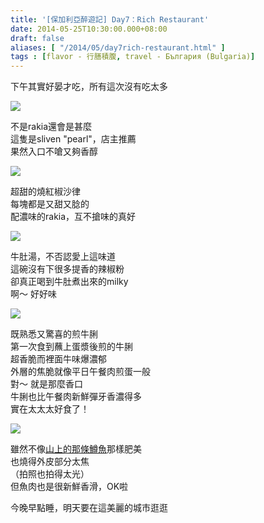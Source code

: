 ```yaml
---
title: '[保加利亞醉遊記] Day7：Rich Restaurant'
date: 2014-05-25T10:30:00.000+08:00
draft: false
aliases: [ "/2014/05/day7rich-restaurant.html" ]
tags : [flavor - 行膳積腹, travel - България (Bulgaria)]
---
```


下午其實好晏才吃，所有這次沒有吃太多  

[![](https://1.bp.blogspot.com/-3mX6hh9-7T8/XDreKi682sI/AAAAAAAAFKY/FvszOwgWVP0ANRPD9o2hsvzz0J0eWFGfwCLcBGAs/s640/14068663248_c792efc364_z.jpg)](https://1.bp.blogspot.com/-3mX6hh9-7T8/XDreKi682sI/AAAAAAAAFKY/FvszOwgWVP0ANRPD9o2hsvzz0J0eWFGfwCLcBGAs/s1600/14068663248_c792efc364_z.jpg)

不是rakia還會是甚麼  
這隻是sliven "pearl"，店主推薦  
果然入口不嗆又夠香醇  

[![](https://4.bp.blogspot.com/-QoHy_lb9mE0/XDrePJZkSwI/AAAAAAAAFKc/mI6mQr3aLiYxaAQjIowBWx2MzObm8FEfgCLcBGAs/s640/14252004671_b87e823485_z.jpg)](https://4.bp.blogspot.com/-QoHy_lb9mE0/XDrePJZkSwI/AAAAAAAAFKc/mI6mQr3aLiYxaAQjIowBWx2MzObm8FEfgCLcBGAs/s1600/14252004671_b87e823485_z.jpg)

超甜的燒紅椒沙律  
每塊都是又甜又腍的  
配濃味的rakia，互不搶味的真好  

[![](https://1.bp.blogspot.com/-cSbUTuogKmE/XDreUHtjeQI/AAAAAAAAFKg/5XpQUKOVdZ0tXhTFMSmZW__Rs0szUb_VwCLcBGAs/s640/14068733777_ab102e199f_z.jpg)](https://1.bp.blogspot.com/-cSbUTuogKmE/XDreUHtjeQI/AAAAAAAAFKg/5XpQUKOVdZ0tXhTFMSmZW__Rs0szUb_VwCLcBGAs/s1600/14068733777_ab102e199f_z.jpg)

牛肚湯，不否認愛上這味道  
這碗沒有下很多提香的辣椒粉  
卻真正喝到牛肚煮出來的milky  
啊～ 好好味  

[![](https://2.bp.blogspot.com/-5o4nMy_-dN8/XDreZWzavuI/AAAAAAAAFKk/spiHpBP6V-I-yYE0D3yEFCn9ANONIeZZACLcBGAs/s640/14255313495_35c7810ef7_z.jpg)](https://2.bp.blogspot.com/-5o4nMy_-dN8/XDreZWzavuI/AAAAAAAAFKk/spiHpBP6V-I-yYE0D3yEFCn9ANONIeZZACLcBGAs/s1600/14255313495_35c7810ef7_z.jpg)

既熟悉又驚喜的煎牛脷  
第一次食到蘸上蛋漿後煎的牛脷  
超香脆而裡面牛味爆濃郁  
外層的焦脆就像平日午餐肉煎蛋一般  
對～ 就是那麼香口  
牛脷也比午餐肉新鮮彈牙香濃得多  
實在太太太好食了！  

[![](https://3.bp.blogspot.com/-1oCiVuGhBkQ/XDreeiYPMCI/AAAAAAAAFKs/Ec2hSLNAvhUs73HRnvkf9SRnLDC0WjbegCLcBGAs/s640/14068734347_e9e0b32ff4_z.jpg)](https://3.bp.blogspot.com/-1oCiVuGhBkQ/XDreeiYPMCI/AAAAAAAAFKs/Ec2hSLNAvhUs73HRnvkf9SRnLDC0WjbegCLcBGAs/s1600/14068734347_e9e0b32ff4_z.jpg)

雖然不像[山上的那條鱒魚](http://www.hidie.net/2014/05/day5valdis-rilski-manastir.html)那樣肥美  
也燒得外皮部分太焦  
（拍照也拍得太光）  
但魚肉也是很新鮮香滑，OK啦  
  
今晚早點睡，明天要在這美麗的城市逛逛